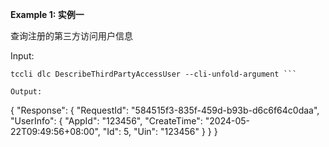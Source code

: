 **Example 1: 实例一**

查询注册的第三方访问用户信息

Input: 

```
tccli dlc DescribeThirdPartyAccessUser --cli-unfold-argument ```

Output: 
```
{
    "Response": {
        "RequestId": "584515f3-835f-459d-b93b-d6c6f64c0daa",
        "UserInfo": {
            "AppId": "123456",
            "CreateTime": "2024-05-22T09:49:56+08:00",
            "Id": 5,
            "Uin": "123456"
        }
    }
}
```


